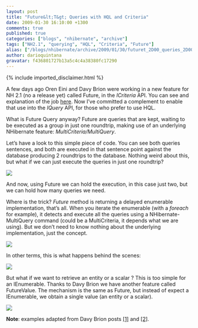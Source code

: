 ```yaml
---
layout: post
title: "Future&lt;T&gt; Queries with HQL and Criteria"
date: 2009-01-30 16:10:00 +1300
comments: true
published: true
categories: ["blogs", "nhibernate", "archive"]
tags: ["NH2.1", "querying", "HQL", "Criteria", "Future"]
alias: ["/blogs/nhibernate/archive/2009/01/30/futuret_2D00_queries_2D00_with_2D00_hql_2D00_and_2D00_criteria.aspx", "/blogs/nhibernate/archive/2009/01/30/futuret_2d00_queries_2d00_with_2d00_hql_2d00_and_2d00_criteria.aspx"]
author: darioquintana
gravatar: f436801727b13a5c4c4a38380fc17290
---
```

{% include imported_disclaimer.html %}
<p>A few days ago Oren Eini and Davy Brion were working in a new feature for NH 2.1 (no a release yet) called Future, in the <i>ICriteria</i> API. You can see and explanation of the job <a href="/blogs/nhibernate/archive/2009/01/25/nhibernate-and-future-queries.aspx">here</a>. Now I&rsquo;ve committed a complement to enable that use into the <i>IQuery</i> API, for those who prefer to use HQL.</p>
<p>What is Future Query anyway? Future are queries that are kept, waiting to be executed as a group in just one roundtrip, making use of an underlying NHibernate feature: <i>MultiCriteria/MultiQuery</i>.</p>
<p>Let&rsquo;s have a look to this simple piece of code. You can see both queries sentences, and both are executed in that sentence point against the database producing 2 roundtrips to the database. Nothing weird about this, but what if we can just execute the queries in just one roundtrip?</p>
<p><img src="http://darioquintana.com.ar/files/future01.png" /> </p>
<p>And now, using Future we can hold the execution, in this case just two, but we can hold how many queries we need. </p>
<p>Where is the trick? <i>Future</i> method is returning a delayed enumerable implementation, that&rsquo;s all. When you iterate the enumerable (with a <i>foreach</i> for example), it detects and execute all the queries using a NHibernate-MultiQuery command (could be a MultiCriteria, it depends what we are using). But we don&rsquo;t need to know nothing about the underlying implementation, just the concept.</p>
<p><img src="http://darioquintana.com.ar/files/future02.png" /> </p>
<p>In other terms, this is what happens behind the scenes:</p>
<p><img src="http://darioquintana.com.ar/files/future03.png" /> </p>
<p>But what if we want to retrieve an entity or a scalar ? This is too simple for an IEnumerable. Thanks to Davy Brion we have another feature called FutureValue. The mechanism is the same as Future, but instead of expect a IEnumerable, we obtain a single value (an entity or a scalar).</p>
<p><img src="http://darioquintana.com.ar/files/future04.png" /></p>
<p><b>Note</b>: examples adapted from Davy Brion posts <a href="http://davybrion.com/blog/2009/01/nhibernate-and-future-queries/">[1]</a> and <a href="http://davybrion.com/blog/2009/01/nhibernate-and-future-queries-part-2/">[2]</a>.</p>
